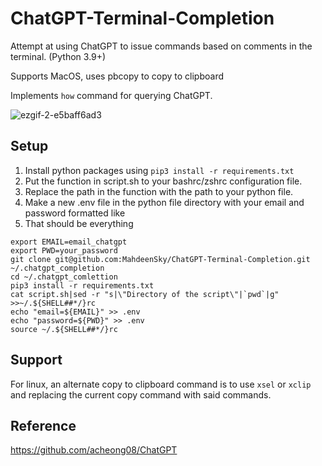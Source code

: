 # ChatGPT-Terminal-Completion
Attempt at using ChatGPT to issue commands based on comments in the terminal. (Python 3.9+)

Supports MacOS, uses pbcopy to copy to clipboard

Implements `how` command for querying ChatGPT.

![ezgif-2-e5baff6ad3](https://user-images.githubusercontent.com/49484385/206848258-bc43d529-3ec2-4a85-856d-4704fc84327b.gif)

## Setup
1. Install python packages using `pip3 install -r requirements.txt`
2. Put the function in script.sh to your bashrc/zshrc configuration file.
3. Replace the path in the function with the path to your python file.
4. Make a new .env file in the python file directory with your email and password formatted like
5. That should be everything

``` 
export EMAIL=email_chatgpt
export PWD=your_password
git clone git@github.com:MahdeenSky/ChatGPT-Terminal-Completion.git ~/.chatgpt_completion
cd ~/.chatgpt_comlettion
pip3 install -r requirements.txt
cat script.sh|sed -r "s|\"Directory of the script\"|`pwd`|g" >>~/.${SHELL##*/}rc
echo "email=${EMAIL}" >> .env
echo "password=${PWD}" >> .env
source ~/.${SHELL##*/}rc
```


## Support
For linux, an alternate copy to clipboard command is to use `xsel` or `xclip`
and replacing the current copy command with said commands.

## Reference
https://github.com/acheong08/ChatGPT
